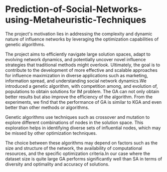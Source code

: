 # Prediction-of-Social-Networks-using-Metaheuristic-Techniques
The project's motivation lies in addressing the complexity and dynamic nature of influence networks by leveraging the optimization capabilities of genetic algorithms.

The project aims to efficiently navigate large solution spaces, adapt to evolving network dynamics, and potentially uncover novel influence strategies that traditional methods might overlook. Ultimately, the goal is to contribute to the development of more effective and scalable approaches for influence maximization in diverse applications such as marketing, information spread, and understanding social network dynamics.We introduced a genetic algorithm, with competition among, and evolution of, populations to obtain solutions for IM problem. The GA can not only obtain better results but also improve the efficiency of the algorithm. From the experiments, we find that the performance of GA is similar to KGA and even better than other methods or algorithms.

Genetic algorithms use techniques such as crossover and mutation to explore different combinations of nodes in the solution space. This exploration helps in identifying diverse sets of influential nodes, which may be missed by other optimization techniques.

The choice between these algorithms may depend on factors such as the size and structure of the network, the availability of computational resources, and the specific optimization criteria.In our case where the dataset size is quite large GA performs significantly well than SA in terms of diversity and optimality and accuracy of solutions.
